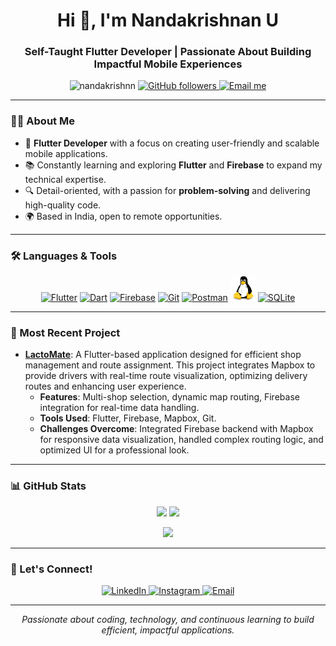 <h1 align="center">Hi 👋, I'm Nandakrishnan U</h1>
<h3 align="center">Self-Taught Flutter Developer | Passionate About Building Impactful Mobile Experiences</h3>

<p align="center">
  <img src="https://komarev.com/ghpvc/?username=nandakrishnn&label=Profile%20views&color=0e75b6&style=flat-square" alt="nandakrishnn" /> 
  <a href="https://github.com/nandakrishnn?tab=followers">
    <img src="https://img.shields.io/github/followers/nandakrishnn?label=Followers&style=flat-square" alt="GitHub followers" />
  </a>
  <a href="mailto:unandakrishnan@gmail.com">
    <img src="https://img.shields.io/badge/Email-%230D0D0D.svg?style=flat-square&logo=gmail&logoColor=white" alt="Email me" />
  </a>
</p>

---

### 👨‍💻 About Me
- 🚀 **Flutter Developer** with a focus on creating user-friendly and scalable mobile applications.
- 📚 Constantly learning and exploring **Flutter** and **Firebase** to expand my technical expertise.
- 🔍 Detail-oriented, with a passion for **problem-solving** and delivering high-quality code.
- 🌍 Based in India, open to remote opportunities.

---

### 🛠️ Languages & Tools
<p align="center">
  <a href="https://flutter.dev" target="_blank"><img src="https://www.vectorlogo.zone/logos/flutterio/flutterio-icon.svg" alt="Flutter" width="40" height="40"/></a>
  <a href="https://dart.dev" target="_blank"><img src="https://www.vectorlogo.zone/logos/dartlang/dartlang-icon.svg" alt="Dart" width="40" height="40"/></a>
  <a href="https://firebase.google.com/" target="_blank"><img src="https://www.vectorlogo.zone/logos/firebase/firebase-icon.svg" alt="Firebase" width="40" height="40"/></a>
  <a href="https://git-scm.com/" target="_blank"><img src="https://www.vectorlogo.zone/logos/git-scm/git-scm-icon.svg" alt="Git" width="40" height="40"/></a>
  <a href="https://postman.com" target="_blank"><img src="https://www.vectorlogo.zone/logos/getpostman/getpostman-icon.svg" alt="Postman" width="40" height="40"/></a>
  <a href="https://www.linux.org/" target="_blank"><img src="https://raw.githubusercontent.com/devicons/devicon/master/icons/linux/linux-original.svg" alt="Linux" width="40" height="40"/></a>
  <a href="https://sqlite.org/" target="_blank"><img src="https://www.vectorlogo.zone/logos/sqlite/sqlite-icon.svg" alt="SQLite" width="40" height="40"/></a>
</p>

---

### 🌟 Most Recent Project
- **[LactoMate](https://github.com/nandakrishnn/LactoMate)**: A Flutter-based application designed for efficient shop management and route assignment. This project integrates Mapbox to provide drivers with real-time route visualization, optimizing delivery routes and enhancing user experience.
  - **Features**: Multi-shop selection, dynamic map routing, Firebase integration for real-time data handling.
  - **Tools Used**: Flutter, Firebase, Mapbox, Git.
  - **Challenges Overcome**: Integrated Firebase backend with Mapbox for responsive data visualization, handled complex routing logic, and optimized UI for a professional look.

---

### 📊 GitHub Stats
<p align="center">
  <img src="https://github-readme-stats.vercel.app/api?username=nandakrishnn&show_icons=true&theme=tokyonight&hide_border=true" width="48%"/>
  <img src="https://github-readme-streak-stats.herokuapp.com/?user=nandakrishnn&theme=tokyonight&hide_border=true" width="48%"/>
</p>

<p align="center">
  <img src="https://github-readme-stats.vercel.app/api/top-langs/?username=nandakrishnn&layout=compact&theme=tokyonight&hide_border=true" width="48%"/>
</p>

---

### 🤝 Let's Connect!
<p align="center">
  <a href="https://www.linkedin.com/in/nandakrishnan-u-773309257/" target="blank">
    <img src="https://img.shields.io/badge/LinkedIn-%230077B5.svg?style=for-the-badge&logo=linkedin&logoColor=white" alt="LinkedIn" />
  </a>
  <a href="https://instagram.com/nanda.krishnn" target="blank">
    <img src="https://img.shields.io/badge/Instagram-%23E4405F.svg?style=for-the-badge&logo=instagram&logoColor=white" alt="Instagram" />
  </a>
  <a href="mailto:unandakrishnan@gmail.com" target="blank">
    <img src="https://img.shields.io/badge/Email-%230D0D0D.svg?style=for-the-badge&logo=gmail&logoColor=white" alt="Email" />
  </a>
</p>

---

<p align="center">
  <em>Passionate about coding, technology, and continuous learning to build efficient, impactful applications.</em>
</p>
